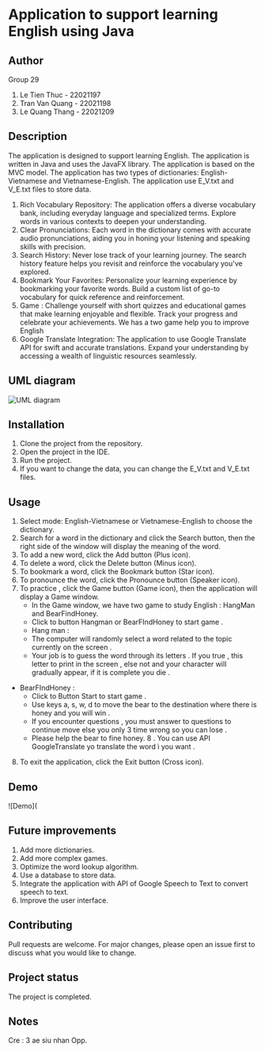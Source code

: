 # Application to support learning English using Java

## Author
Group 29
1. Le Tien Thuc - 22021197
2. Tran Van Quang - 22021198
3. Le Quang Thang - 22021209

## Description
The application is designed to support learning English. The application is written in Java and uses the JavaFX library. 
The application is based on the MVC model. The application has two types of dictionaries: English-Vietnamese and Vietnamese-English. The application use E_V.txt and V_E.txt files to store data.
1. Rich Vocabulary Repository:
  The application offers a diverse vocabulary bank, including everyday language and specialized terms. Explore words in various contexts to deepen your understanding.
2. Clear Pronunciations:
  Each word in the dictionary comes with accurate audio pronunciations, aiding you in honing your listening and speaking skills with precision.
3. Search History:
  Never lose track of your learning journey. The search history feature helps you revisit and reinforce the vocabulary you've explored.
4. Bookmark Your Favorites:
  Personalize your learning experience by bookmarking your favorite words. Build a custom list of go-to vocabulary for quick reference and reinforcement.
5. Game :
  Challenge yourself with short quizzes and educational games that make learning enjoyable and flexible. Track your progress and celebrate your achievements. We has a two game help you to improve English
6. Google Translate Integration:
  The application to use Google Translate API for swift and accurate translations. Expand your understanding by accessing a wealth of linguistic resources seamlessly.

## UML diagram
![UML diagram]((https://scontent.fhan5-2.fna.fbcdn.net/v/t1.15752-9/398215933_1319492882101181_8014925095882707726_n.png?_nc_cat=104&ccb=1-7&_nc_sid=8cd0a2&_nc_eui2=AeFUeP5-htQRJ9lTH14zruVRi9iiJ8_CX5GL2KInz8JfkYaZ6g1b0-8yUofsEOLHdwwEHzyL6ZQuL_53wvtGEsre&_nc_ohc=y983xiE6XaUAX97OZY5&_nc_ht=scontent.fhan5-2.fna&oh=03_AdTibpma6BTK_XMKRYJ7006ral-sI--vERbuIxe8Xg-dYA&oe=65853C6E))

## Installation
1. Clone the project from the repository.
2. Open the project in the IDE.
3. Run the project.
4. If you want to change the data, you can change the E_V.txt and V_E.txt files.

## Usage
1. Select mode: English-Vietnamese or Vietnamese-English to choose the dictionary.
2. Search for a word in the dictionary and click the Search button, then the right side of the window will display the meaning of the word.
3. To add a new word, click the Add button (Plus icon).
4. To delete a word, click the Delete button (Minus icon).
5. To bookmark a word, click the Bookmark button (Star icon).
6. To pronounce the word, click the Pronounce button (Speaker icon).
7. To practice , click the Game button (Game icon), then the application will display a Game window.
   + In the Game window, we have two game to study English : HangMan and BearFindHoney.
   + Click to button Hangman or BearFIndHoney to start game .
   + Hang man :
    - The computer will randomly select a word related to the topic currently on the screen .
    - Your job is to guess the word through its letters . If you true , this letter to print in the screen , else not and your character will gradually appear, if it is complete you die .
  + BearFIndHoney :
    - Click to Button Start to start game .
    - Use keys a, s, w, d to move the bear to the destination where there is honey and you will win .
    - If you encounter questions , you must answer to questions to continue move else you only 3 time wrong so you can lose .
    - Please help the bear to fine honey.
8 . You can use API GoogleTranslate yo  translate the word ì you want .
8. To exit the application, click the Exit button (Cross icon).

## Demo
![Demo](

## Future improvements
1. Add more dictionaries.
2. Add more complex games.
3. Optimize the word lookup algorithm.
4. Use a database to store data.
5. Integrate the application with API of Google Speech to Text to convert speech to text.
6. Improve the user interface.

## Contributing
Pull requests are welcome. For major changes, please open an issue first to discuss what you would like to change.

## Project status
The project is completed.

## Notes
Cre : 3 ae siu nhan Opp.
